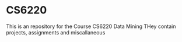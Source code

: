 # CS6220
This is an repository for the Course CS6220 Data Mining
THey contain projects, assignments and miscallaneous 
